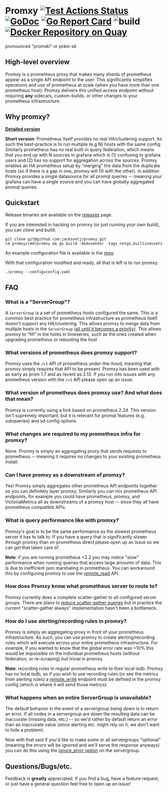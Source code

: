 # Promxy [![Test Actions Status](https://github.com/jacksontj/promxy/workflows/Go/badge.svg)](https://github.com/jacksontj/promxy/actions) [![GoDoc](https://godoc.org/github.com/jacksontj/promxy?status.svg)](https://godoc.org/github.com/jacksontj/promxy) [![Go Report Card](https://goreportcard.com/badge/github.com/jacksontj/promxy)](https://goreportcard.com/report/github.com/jacksontj/promxy) ![build](https://github.com/jacksontj/promxy/workflows/build/badge.svg) [![Docker Repository on Quay](https://quay.io/repository/jacksontj/promxy/status "Docker Repository on Quay")](https://quay.io/repository/jacksontj/promxy)

pronounced "promski" or präm-sē

## High-level overview
Promxy is a prometheus proxy that makes many shards of prometheus
appear as a single API endpoint to the user. This significantly simplifies operations
and use of prometheus at scale (when you have more than one prometheus host).
Promxy delivers this unified access endpoint without requiring **any** sidecars,
custom-builds, or other changes to your prometheus infrastructure.

## Why promxy?
[**Detailed version**](MOTIVATION.md)

**Short version**:
Prometheus itself provides no real HA/clustering support. As such the best-practice
is to run multiple (e.g N) hosts with the same config. Similarly prometheus has no real
built-in query federation, which means that you end up with N sources in grafana
which is (1) confusing to grafana users and (2) has no support for aggregation across the sources.
Promxy enables an HA prometheus setup by "merging" the data from the duplicate
hosts (so if there is a gap in one, promxy will fill with the other). In addition
Promxy provides a single datasource for all promql queries -- meaning your grafana
can have a single source and you can have globally aggregated promql queries.

## Quickstart
Release binaries are available on the [releases](https://github.com/jacksontj/promxy/releases) page.

If you are interested in hacking on promxy (or just running your own build), you can clone and build:

```
git clone git@github.com:jacksontj/promxy.git
cd promxy/cmd/promxy && go build -mod=vendor -tags netgo,builtinassets
```

An example configuration file is available in the [repo](https://github.com/jacksontj/promxy/blob/master/cmd/promxy/config.yaml).

With that configuration modified and ready, all that is left is to run promxy:

```
./promxy --config=config.yaml
```

## FAQ

### What is a "ServerGroup"?
A `ServerGroup` is a set of prometheus hosts configured the same. This is a common best practice
for prometheus infrastructure as prometheus itself doesn't support any HA/clustering. This
allows promxy to merge data from multiple hosts in the `ServerGroup` ([all until it becomes a priority](https://github.com/jacksontj/promxy/issues/3)).
This allows promxy to "fill" in the holes in timeseries, such as the ones created when upgrading
prometheus or rebooting the host

### What versions of prometheus does promxy support?
Promxy uses the `/v1` API of prometheus under-the-hood, meaning that promxy simply
requires that API to be present. Promxy has been used with as early as prom 1.7
and as recent as 2.13. If you run into issues with any prometheus version with the `/v1`
API please open up an issue.

### What version of prometheus does promxy use? And what does that mean?
Promxy is currently using a fork based on prometheus 2.24. This version isn't supremely important,
but it is relevant for promql features (e.g. subqueries) and sd config options.

### What changes are required to my prometheus infra for promxy?
None. Promxy is simply an aggregating proxy that sends requests to prometheus -- meaning
it requires no changes to your existing prometheus install.

### Can I have promxy as a downstream of promxy?
Yes! Promxy simply aggregates other prometheus API endpoints together so you can definitely layer promxy.
Similarly you can mix prometheus API endpoints, for example you could have prometheus, promxy, and 
VictoriaMetrics all as downstreams of a promxy host -- since they all have prometheus compatible APIs.

### What is query performance like with promxy?
Promxy's goal is to be the same performance as the slowest prometheus server it
has to talk to. If you have a query that is significantly slower through promxy
than on prometheus direct please open up an issue so we can get that taken care of.

**Note**: if you are running prometheus <2.2 you may notice "slow" performance when running queries that access large amounts of data. This is due to inefficient json marshaling in prometheus. You can workaround this by configuring promxy to use the [remote_read](https://github.com/jacksontj/promxy/blob/master/pkg/servergroup/config.go#L27) API.

### How does Promxy know what prometheus server to route to?
Promxy currently does a complete scatter-gather to all configured server groups.
There are plans to [reduce scatter-gather queries](https://github.com/jacksontj/promxy/issues/2)
but in practice the current "scatter-gather always" implementation hasn't been a bottleneck.

### How do I use alerting/recording rules in promxy?
Promxy is simply an aggregating proxy in front of your prometheus infrastructure. As such, you can use promxy to
create alerting/recording rules which will execute across your entire prometheus infrastructure. For example, if
you wanted to know that the global error rate was <10% this would be impossible on the individual prometheus hosts
(without federation, or re-scraping) but trivial in promxy.

**Note**: recording rules in regular prometheus write to their local tsdb. Promxy has no local tsdb, so if you wish
to use recording rules (or see the metrics from alerting rules) a [remote_write](https://github.com/jacksontj/promxy/blob/master/cmd/promxy/config.yaml#L22)
endpoint must be defined in the promxy config (which is where it will send those metrics).

### What happens when an entire ServerGroup is unavailable?
The default behavior in the event of a servergroup being down is to return an error. If all nodes in a servergroup
are down the resulting data can be inaccurate (missing data, etc.) -- so we'd rather by default return an error 
than an inaccurate value (since alerting etc. might rely on it, we don't want to hide a problem).

Now with that said if you'd like to make some or all servergroups "optional" (meaning the errors will
be ignored and we'll serve the response anyways) you can do this using the [ignore_error option](https://github.com/jacksontj/promxy/blob/master/cmd/promxy/config.yaml#L86) on the servergroup.

## Questions/Bugs/etc.
Feedback is **greatly** appreciated. If you find a bug, have a feature request, or just have a general question feel free to open up an issue!
